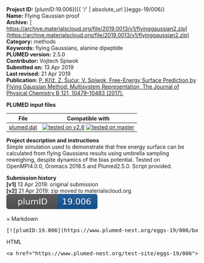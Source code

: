 **Project ID:** [plumID:19.006]({{ '/' | absolute_url }}eggs-19/006/)  
**Name:**  Flying Gaussian proof  
**Archive:** [ https://archive.materialscloud.org/file/2019.0013/v1/flyinggaussian2.zip](https://archive.materialscloud.org/file/2019.0013/v1/flyinggaussian2.zip)  
**Category:**  methods  
**Keywords:**  flying Gaussians, alanine dipeptide  
**PLUMED version:**  2.5.0  
**Contributor:**  Vojtech Spiwok  
**Submitted on:** 13 Apr 2019  
**Last revised:** 21 Apr 2019  
**Publication:** [P. Kříž, Z. Šućur, V. Spiwok, Free-Energy Surface Prediction by Flying Gaussian Method: Multisystem Representation, The Journal of Physical Chemistry B 121, 10479–10483 (2017).](http://dx.doi.org/10.1021/acs.jpcb.7b09337)  
  
**PLUMED input files**  
  
| File     | Compatible with |  
|:--------:|:--------:|  
| [plumed.dat](./data/plumed.dat.md) |  [![tested on v2.6](https://img.shields.io/badge/v2.6-passing-green.svg)](data/plumed.dat.plumed.stderr) [![tested on master](https://img.shields.io/badge/master-passing-green.svg)](data/plumed.dat.plumed_master.stderr) |  
  
**Project description and instructions**  
Simple simulation used to demonstrate that free energy surface can be calculated from flying Gaussians results using umbrella sampling reweighing, despite dynamics of the bias potential. Tested on OpenMPI4.0.0, Gromacs 2018.5 and Plumed2.5.0. Script provided.

  
**Submission history**  
**[v1]** 13 Apr 2019: original submission  
**[v2]** 21 Apr 2019: zip moved to materialscloud.org  
<img src="./badge.svg" alt="plumeDnest:19.006" id="myBtn"/>
<div id="myModal" class="modal">
  <div class="modal-content">
    <span class="close">&times;</span>
    Markdown<pre>[![plumID:19.006](https://www.plumed-nest.org/eggs-19/006/badge.svg)](https://www.plumed-nest.org/test-site/eggs-19/006/)</pre>
    HTML<pre>&lt;a href="https://www.plumed-nest.org/test-site/eggs-19/006"&gt;&lt;img src="https://www.plumed-nest.org/eggs-19/006/badge.svg" alt="plumID:19.006 "/&gt;&lt;/a&gt;</pre>
  </div>
</div>
